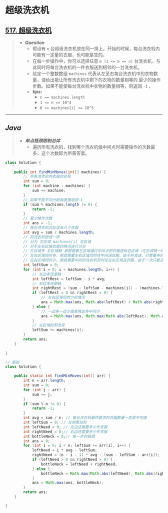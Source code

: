 # 超级洗衣机

## [517. 超级洗衣机](https://leetcode.cn/problems/super-washing-machines/)

> - ***Question***
>   - 假设有 `n` 台超级洗衣机放在同一排上。开始的时候，每台洗衣机内可能有一定量的衣服，也可能是空的。
>   - 在每一步操作中，你可以选择任意 `m (1 <= m <= n)` 台洗衣机，与此同时将每台洗衣机的一件衣服送到相邻的一台洗衣机。
>   - 给定一个整数数组 `machines` 代表从左至右每台洗衣机中的衣物数量，请给出能让所有洗衣机中剩下的衣物的数量相等的 最少的操作步数。如果不能使每台洗衣机中衣物的数量相等，则返回 `-1` 。
>   - ***tips:***
>     - `n == machines.length`
>     - `1 <= n <= 10^4`
>     - `0 <= machines[i] <= 10^5`

---

## *Java*

> - ***单点瓶颈限制总体***
>   - 遍历所有洗衣机，找到哪个洗衣机做中间点时需要操作的次数最多，这个次数即为所需答案。

```java
class Solution {
    
    public int findMinMoves(int[] machines) {
        // 所有洗衣机内衣服的总和
        int sum = 0;
        for (int machine : machines) {
            sum += machine;
        }
        // 如果不能平均分配就直接返回-1
        if (sum % machines.length != 0) {
            return -1;
        }
        // 最少操作次数
        int ans = -1;
        // 每台洗衣机内应该有几个衣服
        int avg = sum / machines.length;
        // 将洗衣机排成一排
        // 分为 左区域 machines[i] 右区域
        // 对于左右区域衣服的情况进行讨论
        // 左区域多 右区域缺 那就需要左区域通过中间点把衣服送给右区域（左右调换一样），操作次数取决于多和缺数量之间的最大值
        // 左右区域同时多，那就需要左右区域同时往中间送衣服，由于并发送，只需要多的那一方送完即可
        // 左右区域同时少，那就需要中间的洗衣机同时往左右区域送衣服，由于一次只能送一件，需要送两边数量的和次
        int leftSum = 0;
        for (int i = 0; i < machines.length; i++) {
            // 左边多还是缺
            int leftRest = leftSum - i * avg;
            // 右边多还是缺
            int rightRest = (sum - leftSum - machines[i]) - (machines.length - i - 1) * avg;
            if (leftRest < 0 && rightRest < 0) {
                // 左右区域同时少的情况
                ans = Math.max(ans, Math.abs(leftRest) + Math.abs(rightRest));
            } else {
                // 一边多一边少或者两边多中间少
                ans = Math.max(ans, Math.max(Math.abs(leftRest), Math.abs(rightRest)));
            }
            // 左区域的和改变
            leftSum += machines[i];
        }
        return ans;
    }
    
}

// 新版
class Solution {

    public static int findMinMoves(int[] arr) {
        int n = arr.length;
        int sum = 0;
        for (int j : arr) {
            sum += j;
        }
        if (sum % n != 0) {
            return -1;
        }
        int avg = sum / n; // 每台洗衣机最终要求的衣服数量一定是平均值
        int leftSum = 0; // 左侧累加和
        int leftNeed = 0; // 左边还需要多少件衣服
        int rightNeed = 0;// 右边还需要多少件衣服
        int bottleNeck = 0;// 每一步的瓶颈
        int ans = 0;
        for (int i = 0; i < n; leftSum += arr[i], i++) {
            leftNeed = i * avg - leftSum;
            rightNeed = (n - i - 1) * avg - (sum - leftSum - arr[i]);
            if (leftNeed > 0 && rightNeed > 0) {
                bottleNeck = leftNeed + rightNeed;
            } else {
                bottleNeck = Math.max(Math.abs(leftNeed), Math.abs(rightNeed));
            }
            ans = Math.max(ans, bottleNeck);
        }
        return ans;
    }

}
```
